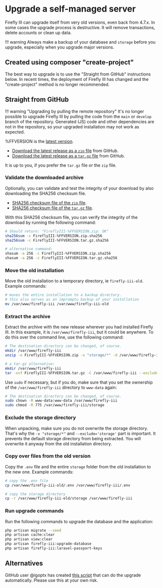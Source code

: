 # Upgrade a self-managed server

Firefly III can upgrade itself from very old versions, even back from 4.7.x. In some cases the upgrade process is destructive. It will remove transactions, delete accounts or clean up data.

!!! warning
    Always make a backup of your database and `storage` before you upgrade, especially when you upgrade major versions.

## Created using composer "create-project"

The best way to upgrade is to use the "Straight from GitHub" instructions below. In recent times, the deployment of Firefly III has changed and the "create-project" method is no longer recommended. 

## Straight from GitHub

!!! warning "Upgrading by pulling the remote repository"
    It's no longer possible to upgrade Firefly III by pulling the code from the `main` or `develop` branch of the repository. Generated (JS) code and other dependencies are not in the repository, so your upgraded installation may not work as expected.

%FFVERSION is the [latest version](https://version.firefly-iii.org/).

- [Download the latest release as a `zip` file](https://github.com/firefly-iii/firefly-iii/releases/download/%FFVERSION/FireflyIII-%FFVERSION.zip) from GitHub.
- [Download the latest release as a `tar.gz` file](https://github.com/firefly-iii/firefly-iii/releases/download/%FFVERSION/FireflyIII-%FFVERSION.tar.gz) from GitHub.

It is up to you, if you prefer the `tar.gz` file or the `zip` file.

### Validate the downloaded archive

Optionally, you can validate and test the integrity of your download by also downloading the SHA256 checksum file.

- [SHA256 checksum file of the `zip` file](https://github.com/firefly-iii/firefly-iii/releases/download/%FFVERSION/FireflyIII-%FFVERSION.zip.sha256).
- [SHA256 checksum file of the `tar.gz` file](https://github.com/firefly-iii/firefly-iii/releases/download/%FFVERSION/FireflyIII-%FFVERSION.tar.gz.sha256).

With this SHA256 checksum file, you can verify the integrity of the download by running the following command:

```bash
# Should return: "FireflyIII-%FFVERSION.zip: OK"
sha256sum -c FireflyIII-%FFVERSION.zip.sha256
sha256sum -c FireflyIII-%FFVERSION.tar.gz.sha256

# alternative command:
shasum -a 256 -c FireflyIII-%FFVERSION.zip.sha256
shasum -a 256 -c FireflyIII-%FFVERSION.tar.gz.sha256
```

### Move the old installation

Move the old installation to a temporary directory, ie `firefly-iii-old`. Example commands:

```bash 
# moves the entire installation to a backup directory.
# this also serves as an impromptu backup of your installation
mv /var/www/firefly-iii /var/www/firefly-iii-old
```

### Extract the archive

Extract the archive with the new release wherever you had installed Firefly III. In this example, it is `/var/www/firefly-iii`, but it could be anywhere. To do this over the command line, use the following command:

```bash
# The destination directory can be changed, of course.
mkdir /var/www/firefly-iii
unzip -o FireflyIII-%FFVERSION.zip -x "storage/*" -d /var/www/firefly-iii

# a tar.gz alternative:
mkdir /var/www/firefly-iii
tar -xvf FireflyIII-%FFVERSION.tar.gz -C /var/www/firefly-iii --exclude='storage'
```

Use `sudo` if necessary, but if you do, make sure that you set the ownership of the `/var/www/firefly-iii` directory to `www-data` again:

```bash
# The destination directory can be changed, of course.
sudo chown -R www-data:www-data /var/www/firefly-iii
sudo chmod -R 775 /var/www/firefly-iii/storage
```

### Exclude the storage directory

When unpacking, make sure you do not overwrite the storage directory. That's why the `-x "storage/*"` and `--exclude='storage'` part is important. It prevents the default storage directory from being extracted. You will overwrite it anyway from the old installation directory.

### Copy over files from the old version

Copy the `.env` file and the entire `storage` folder from the old installation to the new one. Example commands:

```bash
# copy the .env file
cp /var/www/firefly-iii-old/.env /var/www/firefly-iii/.env

# copy the storage directory
cp -r /var/www/firefly-iii-old/storage /var/www/firefly-iii
```

### Run upgrade commands

Run the following commands to upgrade the database and the application:

```bash
php artisan migrate --seed
php artisan cache:clear
php artisan view:clear
php artisan firefly-iii:upgrade-database
php artisan firefly-iii:laravel-passport-keys
```

## Alternatives

GitHub user @igoptx has created [this script](https://gist.github.com/igoptx/423dbf83c9bbd8285f30059b735eb13a) that can do the upgrade automatically. Please use this at your own risk.
